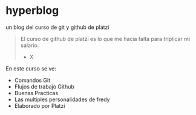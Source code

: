# hyperblog
un blog del curso de git y github de platzi
>El curso de github de platzi es lo que me hacia falta para triplicar mi salario.
> - X

En este curso se ve:
* Comandos Git
* Flujos de trabajo Github
* Buenas Practicas
* Las multiples personalidades de fredy
* Elaborado por Platzi